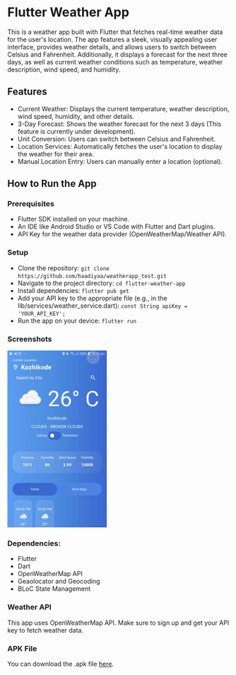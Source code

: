
# Flutter Weather App  
This is a weather app built with Flutter that fetches real-time weather data for the user's location. The app features a sleek, visually appealing user interface, provides weather details, and allows users to switch between Celsius and Fahrenheit. Additionally, it displays a forecast for the next three days, as well as current weather conditions such as temperature, weather description, wind speed, and humidity.  

## Features  
- Current Weather: Displays the current temperature, weather description, wind speed, humidity, and other details.  
- 3-Day Forecast: Shows the weather forecast for the next 3 days (This feature is currently under development).  
- Unit Conversion: Users can switch between Celsius and Fahrenheit.  
- Location Services: Automatically fetches the user's location to display the weather for their area.  
- Manual Location Entry: Users can manually enter a location (optional).  
## How to Run the App  
### Prerequisites  
- Flutter SDK installed on your machine.  
- An IDE like Android Studio or VS Code with Flutter and Dart plugins.  
- API Key for the weather data provider (OpenWeatherMap/Weather API).  
### Setup   
- Clone the repository:
`git clone https://github.com/haadiyaa/weatherapp_test.git`
- Navigate to the project directory:
`cd flutter-weather-app`
- Install dependencies:
`flutter pub get  `
- Add your API key to the appropriate file (e.g., in the lib/services/weather_service.dart):
`const String apiKey = 'YOUR_API_KEY';`
- Run the app on your device:
`flutter run  `
### Screenshots  

<img src="assets/images/screenshot-1727369196141.png" alt="Weather App Screenshot" height="400"/>

### Dependencies:
- Flutter
- Dart
- OpenWeatherMap API 
- Geaolocator and Geocoding
- BLoC State Management

### Weather API
This app uses OpenWeatherMap API. Make sure to sign up and get your API key to fetch weather data.  

### APK File
You can download the .apk file [here](https://drive.google.com/file/d/1BtNqF5f8F41sSXmtze3MbgRSzbcwJqWU/view?usp=sharing).  

